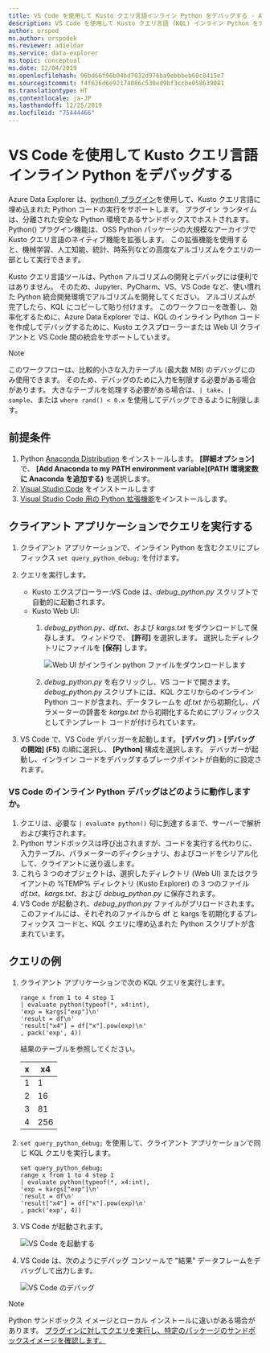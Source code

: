 ```yaml
---
title: VS Code を使用して Kusto クエリ言語インライン Python をデバッグする - Azure Data Explorer
description: VS Code を使用して Kusto クエリ言語 (KQL) インライン Python をデバッグする方法について説明します。
author: orspod
ms.author: orspodek
ms.reviewer: adieldar
ms.service: data-explorer
ms.topic: conceptual
ms.date: 12/04/2019
ms.openlocfilehash: 96bd66f96b04bd7032d976ba9ebbbeb60c8415e7
ms.sourcegitcommit: f4f626d6e92174086c530ed9bf3ccbe058639081
ms.translationtype: HT
ms.contentlocale: ja-JP
ms.lasthandoff: 12/25/2019
ms.locfileid: "75444466"
---
```

# <a name="debug-kusto-query-language-inline-python-using-vs-code"></a>VS Code を使用して Kusto クエリ言語インライン Python をデバッグする

Azure Data Explorer は、[python() プラグイン](/azure/kusto/query/pythonplugin)を使用して、Kusto クエリ言語に埋め込まれた Python コードの実行をサポートします。 プラグイン ランタイムは、分離された安全な Python 環境であるサンドボックスでホストされます。 Python() プラグイン機能は、OSS Python パッケージの大規模なアーカイブで Kusto クエリ言語のネイティブ機能を拡張します。 この拡張機能を使用すると、機械学習、人工知能、統計、時系列などの高度なアルゴリズムをクエリの一部として実行できます。

Kusto クエリ言語ツールは、Python アルゴリズムの開発とデバッグには便利ではありません。 そのため、Jupyter、PyCharm、VS、VS Code など、使い慣れた Python 統合開発環境でアルゴリズムを開発してください。 アルゴリズムが完了したら、KQL にコピーして貼り付けます。 このワークフローを改善し、効率化するために、Azure Data Explorer では、KQL のインライン Python コードを作成してデバッグするために、Kusto エクスプローラーまたは Web UI クライアントと VS Code 間の統合をサポートしています。 

> [!NOTE]
> このワークフローは、比較的小さな入力テーブル (最大数 MB) のデバッグにのみ使用できます。 そのため、デバッグのために入力を制限する必要がある場合があります。  大きなテーブルを処理する必要がある場合は、`| take`、`| sample`、または `where rand() < 0.x` を使用してデバッグできるように制限します。

## <a name="prerequisites"></a>前提条件

1. Python [Anaconda Distribution](https://www.anaconda.com/distribution/#download-section) をインストールします。 **[詳細オプション]** で、 **[Add Anaconda to my PATH environment variable]\(PATH 環境変数に Anaconda を追加する\)** を選択します。
2. [Visual Studio Code](https://code.visualstudio.com/Download) をインストールします
3. [Visual Studio Code 用の Python 拡張機能](https://marketplace.visualstudio.com/items?itemName=ms-python.python)をインストールします。

## <a name="run-your-query-in-your-client-application"></a>クライアント アプリケーションでクエリを実行する

1. クライアント アプリケーションで、インライン Python を含むクエリにプレフィックス `set query_python_debug;` を付けます。
1. クエリを実行します。
    * Kusto エクスプローラー:VS Code は、*debug_python.py* スクリプトで自動的に起動されます。
    * Kusto Web UI: 
        1. *debug_python.py*、*df.txt*、および *kargs.txt* をダウンロードして保存します。 ウィンドウで、 **[許可]** を選択します。 選択したディレクトリにファイルを **[保存]** します。 

            ![Web UI がインライン python ファイルをダウンロードします](media/debug-inline-python/webui-inline-python.png)

        1. *debug_python.py* を右クリックし、VS コードで開きます。 
        *debug_python.py* スクリプトには、KQL クエリからのインライン Python コードが含まれ、データフレームを *df.txt* から初期化し、パラメーターの辞書を *kargs.txt* から初期化するためにプリフィックスとしてテンプレート コードが付けられています。    
            
1. VS Code で、VS Code デバッガーを起動します。 **[デバッグ]**  >  **[デバッグの開始] (F5)** の順に選択し、 **[Python]** 構成を選択します。 デバッガーが起動し、インライン コードをデバッグするブレークポイントが自動的に設定されます。

### <a name="how-does-inline-python-debugging-in-vs-code-work"></a>VS Code のインライン Python デバッグはどのように動作しますか。

1. クエリは、必要な `| evaluate python()` 句に到達するまで、サーバーで解析および実行されます。
1. Python サンドボックスは呼び出されますが、コードを実行する代わりに、入力テーブル、パラメーターのディクショナリ、およびコードをシリアル化して、クライアントに送り返します。
1. これら 3 つのオブジェクトは、選択したディレクトリ (Web UI) またはクライアントの %TEMP% ディレクトリ (Kusto Explorer) の 3 つのファイル *df.txt*、*kargs.txt*、および *debug_python.py* に保存されます。
1. VS Code が起動され、*debug_python.py* ファイルがプリロードされます。このファイルには、それぞれのファイルから df と kargs を初期化するプレフィックス コードと、KQL クエリに埋め込まれた Python スクリプトが含まれています。

## <a name="query-example"></a>クエリの例

1. クライアント アプリケーションで次の KQL クエリを実行します。

    ```kusto
    range x from 1 to 4 step 1
    | evaluate python(typeof(*, x4:int), 
    'exp = kargs["exp"]\n'
    'result = df\n'
    'result["x4"] = df["x"].pow(exp)\n'
    , pack('exp', 4))
    ```

    結果のテーブルを参照してください。

    | x  | x4  |
    |---------|---------|
    | 1     |   1      |
    | 2     |   16      |
    | 3     |   81      |
    | 4     |    256     |
    
1. `set query_python_debug;` を使用して、クライアント アプリケーションで同じ KQL クエリを実行します。

    ```kusto
    set query_python_debug;
    range x from 1 to 4 step 1
    | evaluate python(typeof(*, x4:int), 
    'exp = kargs["exp"]\n'
    'result = df\n'
    'result["x4"] = df["x"].pow(exp)\n'
    , pack('exp', 4))
    ```

1. VS Code が起動されます。

    ![VS Code を起動する](media/debug-inline-python/launch-vs-code.png)

1. VS Code は、次のようにデバッグ コンソールで "結果" データフレームをデバッグして出力します。

    ![VS Code のデバッグ](media/debug-inline-python/debug-vs-code.png)

> [!NOTE]
> Python サンドボックス イメージとローカル インストールに違いがある場合があります。 [プラグインに対してクエリを実行し、特定のパッケージのサンドボックスイメージを確認します。](https://github.com/Azure/azure-kusto-analytics-lib/blob/master/Utils/functions/get_modules_version.csl)
